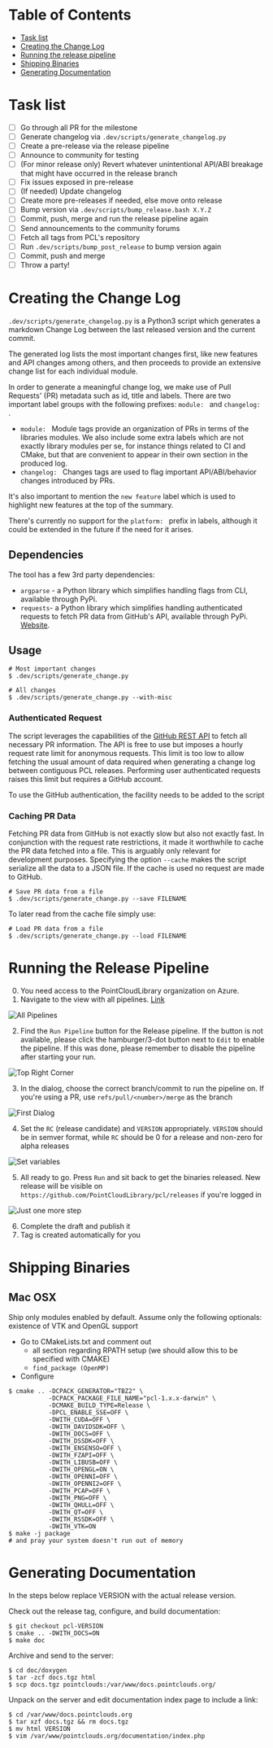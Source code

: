 # Table of Contents

- [Task list](#task-list)
- [Creating the Change Log](#creating-the-change-log)
- [Running the release pipeline](#running-the-release-pipeline)
- [Shipping Binaries](#shipping-binaries)
- [Generating Documentation](#generating-documentation)

# Task list
- [ ] Go through all PR for the milestone
- [ ] Generate changelog via `.dev/scripts/generate_changelog.py`
- [ ] Create a pre-release via the release pipeline
- [ ] Announce to community for testing
- [ ] (For minor release only) Revert whatever unintentional API/ABI breakage that might have occurred in the release branch
- [ ] Fix issues exposed in pre-release
- [ ] (If needed) Update changelog
- [ ] Create more pre-releases if needed, else move onto release
- [ ] Bump version via `.dev/scripts/bump_release.bash X.Y.Z`
- [ ] Commit, push, merge and run the release pipeline again
- [ ] Send announcements to the community forums
- [ ] Fetch all tags from PCL's repository
- [ ] Run `.dev/scripts/bump_post_release` to bump version again
- [ ] Commit, push and merge
- [ ] Throw a party!

# Creating the Change Log

`.dev/scripts/generate_changelog.py` is a Python3 script which generates a markdown Change Log between the last released version and the current commit.

The generated log lists the most important changes first, like new features and API changes among others, and then proceeds to provide an extensive change list for each individual module.

In order to generate a meaningful change log, we make use of Pull Requests' (PR) metadata such as id, title and labels. There are two important label groups with the following prefixes: `module: ` and `changelog: `.

- `module: ` Module tags provide an organization of PRs in terms of the libraries modules. We also include some extra labels which are not exactly library modules per se, for instance things related to CI and CMake, but that are convenient to appear in their own section in the produced log.
- `changelog: ` Changes tags are used to flag important API/ABI/behavior changes introduced by PRs.

It's also important to mention the `new feature` label which is used to highlight new features at the top of the summary.

There's currently no support for the `platform: ` prefix in labels, although it could be extended in the future if the need for it arises.

## Dependencies

The tool has a few 3rd party dependencies:
- `argparse` - a Python library which simplifies handling flags from CLI, available through PyPi.
- `requests`- a Python library which simplifies handling authenticated requests to fetch PR data from GitHub's API, available through PyPi. [Website](http://docs.python-requests.org/en/master/).

## Usage

```
# Most important changes
$ .dev/scripts/generate_change.py

# All changes
$ .dev/scripts/generate_change.py --with-misc
```

### Authenticated Request

The script leverages the capabilities of the [GitHub REST API](https://developer.github.com/v3/) to fetch all necessary PR information. The API is free to use but imposes a hourly request rate limit for anonymous requests. This limit is too low to allow fetching the usual amount of data required when generating a change log between contiguous PCL releases. Performing user authenticated requests raises this limit but requires a GitHub account.

To use the GitHub authentication, the facility needs to be added to the script

### Caching PR Data

Fetching PR data from GitHub is not exactly slow but also not exactly fast. In conjunction with the request rate restrictions, it made it worthwhile to cache the PR data fetched into a file. This is arguably only relevant for development purposes. Specifying the option `--cache` makes the script serialize all the data to a JSON file. If the cache is used no request are made to GitHub.

```
# Save PR data from a file
$ .dev/scripts/generate_change.py --save FILENAME
```
To later read from the cache file simply use:
```
# Load PR data from a file
$ .dev/scripts/generate_change.py --load FILENAME
```

# Running the Release Pipeline

0. You need access to the PointCloudLibrary organization on Azure.
1. Navigate to the view with all pipelines. [Link](https://dev.azure.com/PointCloudLibrary/pcl/_build?view=folders)

![All Pipelines](images/all-pipelines.png)

2. Find the `Run Pipeline` button for the Release pipeline. If the button is not available, please click the hamburger/3-dot button next to `Edit` to enable the pipeline. If this was done, please remember to disable the pipeline after starting your run.

![Top Right Corner](images/run-release.png)

3. In the dialog, choose the correct branch/commit to run the pipeline on. If you're using a PR, use `refs/pull/<number>/merge` as the branch

![First Dialog](images/run-dialog.png)

4. Set the `RC` (release candidate) and `VERSION` appropriately. `VERSION` should be in semver format, while `RC` should be 0 for a release and non-zero for alpha releases

![Set variables](imeages/set-variables.png)

5. All ready to go. Press `Run` and sit back to get the binaries released. New release will be visible on `https://github.com/PointCloudLibrary/pcl/releases` if you're logged in

![Just one more step](images/ready-to-run.png)

6. Complete the draft and publish it
7. Tag is created automatically for you

# Shipping Binaries
## Mac OSX
Ship only modules enabled by default. Assume only the following optionals: existence of VTK and OpenGL support

* Go to CMakeLists.txt and comment out
  * all section regarding RPATH setup (we should allow this to be specified with CMAKE)
  * `find_package (OpenMP)`
* Configure
```shell
$ cmake .. -DCPACK_GENERATOR="TBZ2" \
           -DCPACK_PACKAGE_FILE_NAME="pcl-1.x.x-darwin" \
           -DCMAKE_BUILD_TYPE=Release \
           -DPCL_ENABLE_SSE=OFF \
           -DWITH_CUDA=OFF \
           -DWITH_DAVIDSDK=OFF \
           -DWITH_DOCS=OFF \
           -DWITH_DSSDK=OFF \
           -DWITH_ENSENSO=OFF \
           -DWITH_FZAPI=OFF \
           -DWITH_LIBUSB=OFF \
           -DWITH_OPENGL=ON \
           -DWITH_OPENNI=OFF \
           -DWITH_OPENNI2=OFF \
           -DWITH_PCAP=OFF \
           -DWITH_PNG=OFF \
           -DWITH_QHULL=OFF \
           -DWITH_QT=OFF \
           -DWITH_RSSDK=OFF \
           -DWITH_VTK=ON
$ make -j package
# and pray your system doesn't run out of memory
```

# Generating Documentation

In the steps below replace VERSION with the actual release version.

Check out the release tag, configure, and build documentation:

```shell
$ git checkout pcl-VERSION
$ cmake .. -DWITH_DOCS=ON 
$ make doc
```

Archive and send to the server:

```shell
$ cd doc/doxygen
$ tar -zcf docs.tgz html
$ scp docs.tgz pointclouds:/var/www/docs.pointclouds.org/
```

Unpack on the server and edit documentation index page to include a link:

```shell
$ cd /var/www/docs.pointclouds.org
$ tar xzf docs.tgz && rm docs.tgz
$ mv html VERSION
$ vim /var/www/pointclouds.org/documentation/index.php
```
